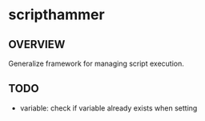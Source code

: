 # scripthammer
## OVERVIEW
Generalize framework for managing script execution.

## TODO
- variable: check if variable already exists when setting
